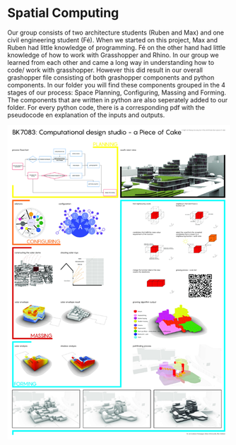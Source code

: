 ﻿# Spatial Computing

Our group consists of two architecture students (Ruben and Max) and one civil engineering student (Fé). When we started on this project, Max and Ruben had little knowledge of programming. Fé on the other hand had little knowledge of how to work with Grasshopper and Rhino. In our group we learned from each other and came a long way in understanding how to code/ work with grasshopper. However this did result in our overall grashopper file consisting of both grashopper components and python components. In our folder you will find these components grouped in the 4 stages of our process: Space Planning, Configuring, Massing and Forming. The components that are written in python are also seperately added to our folder. For every python code, there is a corresponding pdf with the pseudocode en explanation of the inputs and outputs.

![](BK7083%20presentation%20poster%20fe%20ruben%20max.jpg)